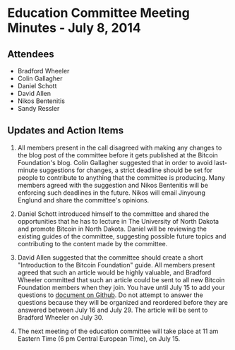# Education Committee Meeting Minutes - July 8, 2014

## Attendees

- Bradford Wheeler
- Colin Gallagher
- Daniel Schott
- David Allen
- Nikos Bentenitis
- Sandy Ressler

## Updates and Action Items

1. All members present in the call disagreed with making any changes to the blog post of the committee before it gets published at the Bitcoin Foundation's blog. Colin Gallagher suggested that in order to avoid last-minute suggestions for changes, a strict deadline should be set for people to contribute to anything that the committee is producing. Many members agreed with the suggestion and Nikos Bentenitis will be enforcing such deadlines in the future. Nikos will email Jinyoung Englund and share the committee's opinions.

2. Daniel Schott introduced himself to the committee and shared the opportunities that he has to lecture in The University of North Dakota and promote Bitcoin in North Dakota. Daniel will be reviewing the existing guides of the committee, suggesting possible future topics and contributing to the content made by the committee.

3. David Allen suggested that the committee should create a short "Introduction to the Bitcoin Foundation" guide. All members present agreed that such an article would be highly valuable, and Bradford Wheeler committed that such an article could be sent to all new Bitcoin Foundation members when they join. You have until July 15 to add your questions to [document on Github](https://github.com/btcfoundationedcom/btcfoundationedcom.github.io/blob/master/guides/en/foundation.md). Do not attempt to answer the questions because they will be organized and reordered before they are answered between July 16 and July 29. The article will be sent to Bradford Wheeler on July 30.

4. The next meeting of the education committee will take place at 11 am Eastern Time (6 pm Central European Time), on July 15.



